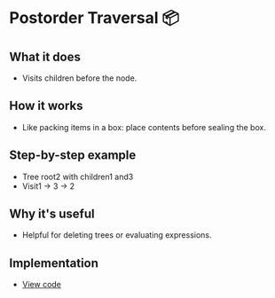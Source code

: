 # Postorder Traversal 📦

## What it does
- Visits children before the node.

## How it works
- Like packing items in a box: place contents before sealing the box.

## Step-by-step example
- Tree root2 with children1 and3
- Visit1 → 3 → 2

## Why it's useful
- Helpful for deleting trees or evaluating expressions.

## Implementation
- [View code](../algorithms/postorder_traversal.py)
